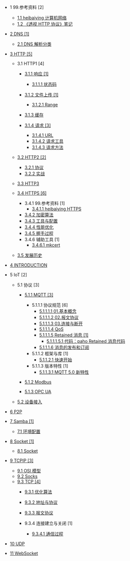   - 1 99.参考资料 [2]
    - [1.1 heibaiying 计算机网络](/99.参考资料/2020-heibaiying-计算机网络.md)
    - [1.2 《透视 HTTP 协议》笔记](/99.参考资料/《透视%20HTTP%20协议》笔记/README.md)
      
  - [2 DNS [1]](/DNS/README.md)
    - [2.1 DNS 解析分类](/DNS/DNS%20解析分类.md)
  - [3 HTTP [5]](/HTTP/README.md)
    - 3.1 HTTP1 [4]
      - [3.1.1 响应 [1]](/HTTP/HTTP1/响应/README.md)
        - [3.1.1.1 状态码](/HTTP/HTTP1/响应/状态码.md)
      - [3.1.2 文件上传 [1]](/HTTP/HTTP1/文件上传/README.md)
        - [3.1.2.1 Range](/HTTP/HTTP1/文件上传/Range.md)
      - [3.1.3 缓存](/HTTP/HTTP1/缓存/README.md)
        
      - [3.1.4 请求 [3]](/HTTP/HTTP1/请求/README.md)
        - [3.1.4.1 URL](/HTTP/HTTP1/请求/URL.md)
        - [3.1.4.2 请求工具](/HTTP/HTTP1/请求/请求工具.md)
        - [3.1.4.3 请求方法](/HTTP/HTTP1/请求/请求方法.md)
    - [3.2 HTTP2 [2]](/HTTP/HTTP2/README.md)
      - [3.2.1 协议](/HTTP/HTTP2/协议.md)
      - [3.2.2 实战](/HTTP/HTTP2/实战.md)
    - [3.3 HTTP3](/HTTP/HTTP3/README.md)
      
    - [3.4 HTTPS [6]](/HTTP/HTTPS/README.md)
      - 3.4.1 99.参考资料 [1]
        - [3.4.1.1 heibaiying HTTPS](/HTTP/HTTPS/99.参考资料/2020-heibaiying-HTTPS.md)
      - [3.4.2 加密算法](/HTTP/HTTPS/加密算法.md)
      - [3.4.3 工具与配置](/HTTP/HTTPS/工具与配置.md)
      - [3.4.4 性能优化](/HTTP/HTTPS/性能优化.md)
      - [3.4.5 握手过程](/HTTP/HTTPS/握手过程.md)
      - 3.4.6 辅助工具 [1]
        - [3.4.6.1 mkcert](/HTTP/HTTPS/辅助工具/mkcert.md)
    - [3.5 发展历史](/HTTP/发展历史.md)
  - [4 INTRODUCTION](/INTRODUCTION.md)
  - 5 IoT [2]
    - 5.1 协议 [3]
      - [5.1.1 MQTT [3]](/IoT/协议/MQTT/README.md)
        - 5.1.1.1 协议规范 [6]
          - [5.1.1.1.1 01.基本概念](/IoT/协议/MQTT/协议规范/01.基本概念.md)
          - [5.1.1.1.2 02.报文协议](/IoT/协议/MQTT/协议规范/02.报文协议.md)
          - [5.1.1.1.3 03.连接与断开](/IoT/协议/MQTT/协议规范/03.连接与断开.md)
          - [5.1.1.1.4 QoS](/IoT/协议/MQTT/协议规范/QoS.md)
          - [5.1.1.1.5 Retained 消息 [1]](/IoT/协议/MQTT/协议规范/Retained%20消息/README.md)
            - [5.1.1.1.5.1 代码：paho Retained 消息代码](/IoT/协议/MQTT/协议规范/Retained%20消息/代码：paho%20Retained%20消息代码.md)
          - [5.1.1.1.6 消息的发布和订阅](/IoT/协议/MQTT/协议规范/消息的发布和订阅.md)
        - 5.1.1.2 框架与库 [1]
          - [5.1.1.2.1 快速开始](/IoT/协议/MQTT/框架与库/快速开始.md)
        - 5.1.1.3 版本特性 [1]
          - [5.1.1.3.1 MQTT 5.0 新特性](/IoT/协议/MQTT/版本特性/MQTT%205.0%20新特性.md)
      - [5.1.2 Modbus](/IoT/协议/Modbus/README.md)
        
      - [5.1.3 OPC UA](/IoT/协议/OPC-UA/README.md)
        
    - [5.2 设备接入](/IoT/设备接入/README.md)
      
  - [6 P2P](/P2P/README.md)
    
  - [7 Samba [1]](/Samba/README.md)
    - [7.1 环境配置](/Samba/环境配置.md)
  - [8 Socket [1]](/Socket/README.md)
    - [8.1 Socket](/Socket/Socket.md)
  - [9 TCPIP [3]](/TCPIP/README.md)
    - [9.1 OSI 模型](/TCPIP/OSI%20模型.md)
    - [9.2 Socks](/TCPIP/Socks.md)
    - [9.3 TCP [4]](/TCPIP/TCP/README.md)
      - [9.3.1 优化算法](/TCPIP/TCP/优化算法.md)
      - [9.3.2 地址与协议](/TCPIP/TCP/地址与协议.md)
      - [9.3.3 报文协议](/TCPIP/TCP/报文协议/README.md)
        
      - 9.3.4 连接建立与关闭 [1]
        - [9.3.4.1 通信过程](/TCPIP/TCP/连接建立与关闭/通信过程.md)
  - [10 UDP](/UDP/README.md)
    
  - [11 WebSocket](/WebSocket/README.md)
    